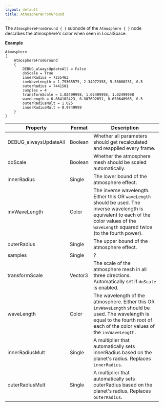 ```yaml
---
layout: default
title: AtmosphereFromGround
---
```


The `AtmosphereFromGround { }` subnode of the `Atmosphere { }` node describes the atmosphere's color when seen in LocalSpace.

**Example**
```
Atmosphere
{
	AtmosphereFromGround
	{
		DEBUG_alwaysUpdateAll = False
		doScale = True
		innerRadius = 7255463
		invWaveLength = 1.79365575, 2.34972358, 5.58000231, 0.5
		outerRadius = 7441501
		samples = 4
		transformScale = 1.02499998, 1.02499998, 1.02499998
		waveLength = 0.864102423, 0.807692051, 0.650640965, 0.5
		outerRadiusMult = 1.025
		innerRadiusMult = 0.9749999
	}
}
```

|Property|Format|Description|
|--------|------|-----------|
|DEBUG_alwaysUpdateAll|Boolean|Whether all parameters should get recalculated and reapplied every frame.|
|doScale|Boolean|Whether the atmosphere mesh should be scaled automatically.|
|innerRadius|Single|The lower bound of the atmosphere effect.|
|invWaveLength|Color|The inverse wavelength. Either this OR `waveLength` should be used. The inverse wavelength is equivalent to each of the color values of the `waveLength` squared twice (to the fourth power).|
|outerRadius|Single|The upper bound of the atmosphere effect.|
|samples|Single|?|
|transformScale|Vector3|The scale of the atmosphere mesh in all three directions. Automatically set if `doScale` is enabled.|
|waveLength|Color|The wavelength of the atmosphere. Either this OR `invWaveLength` should be used. The wavelength is equal to the fourth root of each of the color values of the `invWaveLength`.|
|innerRadiusMult|Single|A multiplier that automatically sets innerRadius based on the planet's radius. Replaces `innerRadius`.|
|outerRadiusMult|Single|A multiplier that automatically sets outerRadius based on the planet's radius. Replaces `outerRadius`.|